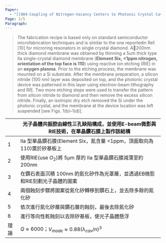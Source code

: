 ```yaml
---
Paper:
  - "[[004-Coupling of Nitrogen-Vacancy Centers to Photonic Crystal Cavities in Monocrystalline Diamond]]"
Page: 2/5
Paragraph:
---
```

>The fabrication recipe is based only on standard semiconductor microfabrication techniques and is similar to the one reportedin Ref. [10] for microring resonators in single crystal diamond. A200nm thick diamond membrane was obtained by thinning a 5um thick type IIa single-crystal diamond membrane (**Element Six, <1ppm nitrogen, orientation of the top face is 110**) using reactive ion etching (RIE) in an **oxygen plasma**. Prior to the etching process, the membrane was mounted on a Si substrate. After the membrane preparation, a silicon nitride (100 nm) layer was deposited on top, and the photonic crystal device was patterned in this layer using electron-beam lithography and RIE. Two more etching steps were used to transfer the pattern from silicon nitride to diamond and then remove the excess silicon nitride. Finally, an isotropic dry etch removed the Si under the photonic crystal, and the membrane at the device location was left suspended [see Figs. 1(b)–1(d)]. 

|     | 光子晶體共振腔由線性三孔缺陷構成，並使用E-beam微影與RIE技術，在單晶鑽石膜上製作該結構   |
| --- | ------------------------------------------------- |
| 1   | IIa 型單晶鑽石膜(Element Six，氮含量 <1ppm，頂面取向為 110)置於矽基板上 |
| 2   | 使用RIE(use $O_2$)將 5μm 厚的 IIa 型單晶鑽石膜減薄至約 200nm     |
| 3   | 在鑽石表面沉積 100nm 的氮化矽作為光罩層，並透過EB微影和RIE刻劃光子晶體的圖案      |
| 4   | 兩個蝕刻步驟將圖案從氮化矽轉移到鑽石上，並去除多餘的氮化矽                     |
| 5   | 依次進行氮化矽層與鑽石層的蝕刻，最後去除氮化矽                           |
| 6   | 進行等向性乾蝕刻以去除矽基板，使光子晶體懸浮                            |
| 理論  | $Q≈6000$；$V_{mode} ≈ 0.88(\lambda_{cav}/n)^3$     |

